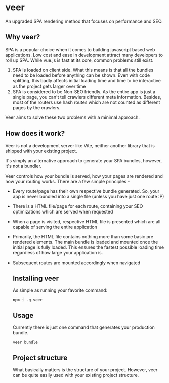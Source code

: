 # veer
An upgraded SPA rendering method that focuses on performance and SEO.

## Why veer?
SPA is a popular choice when it comes to building javascript based web applications. Low cost and ease in development attract many developers to roll up SPA. While vue.js is fast at its core, common problems still exist.

1. SPA is loaded on client side. What this means is that all the bundles need to be loaded before anything can be shown. Even with code splitting, this badly affects initial loading time and time to be interactive as the project gets larger over time
2. SPA is considered to be Non-SEO friendly. As the entire app is just a single page, you can't tell crawlers different meta information. Besides, most of the routers use hash routes which are not counted as different pages by the crawlers.

Veer aims to solve these two problems with a minimal approach.

## How does it work?
Veer is not a development server like Vite, neither another library that is shipped with your existing project.

It's simply an alternative approach to generate your SPA bundles, however, it's not a bundler.

Veer controls how your bundle is served, how your pages are rendered and how your routing works. There are a few simple principles -

- Every route/page has their own respective bundle generated. So, your app is never bundled into a single file (unless you have just one route :P)
- There is a HTML file/page for each route, containing your SEO optimizations which are served when requested
- When a page is visited, respective HTML file is presented which are all capable of serving the entire application
- Primarily, the HTML file contains nothing more than some basic pre rendered elements. The main bundle is loaded and mounted once the initial page is fully loaded. This ensures the fastest possible loading time regardless of how large your application is.
- Subsequent routes are mounted accordingly when navigated

  ## Installing veer
  As simple as running your favorite command:
  ```
  npm i -g veer
  ```
  ## Usage
  Currently there is just one command that generates your production bundle.
  ```
  veer bundle
  ```
  ## Project structure
  What basically matters is the structure of your project. However, veer can be quite easily used with your existing project structure.
  
